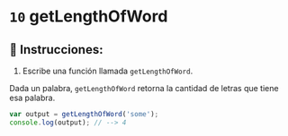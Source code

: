 # `10` getLengthOfWord

## 📝 Instrucciones:

1. Escribe una función llamada `getLengthOfWord`. 

Dada un palabra, `getLengthOfWord` retorna la cantidad de letras que tiene esa palabra.

```Javascript
var output = getLengthOfWord('some');
console.log(output); // --> 4
```



